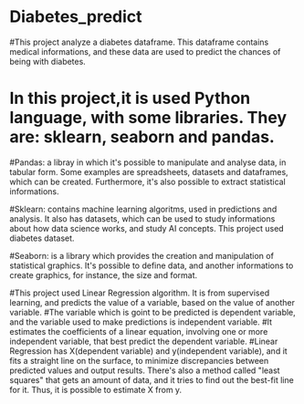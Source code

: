 # Diabetes_predict

#This project analyze a diabetes dataframe. This dataframe contains medical informations, and these data are used to predict the chances of being with diabetes.
# In this project,it is used Python language, with some libraries. They are: sklearn,  seaborn and pandas.

#Pandas: a libray in which it's possible to manipulate and analyse data, in tabular form. Some examples are spreadsheets, datasets and dataframes, which can be created. Furthermore, it's also possible to extract statistical informations.

#Sklearn: contains machine learning algoritms, used in predictions and analysis. It also has datasets, which can be used to study informations about how data science works, and study AI concepts. This project used diabetes dataset.

#Seaborn: is a library which provides the creation and manipulation of statistical graphics. It's possible to define data, and another informations to create graphics, for instance, the size and format.

#This project used Linear Regression algorithm. It is from supervised learning, and predicts the value of a variable, based on the value of another variable.
#The variable which is goint to be predicted is dependent variable, and the variable used to make predictions is independent variable.
#It estimates the coefficients of a linear equation, involving one or more independent variable, that best predict the dependent variable.
#Linear Regression has X(dependent variable) and y(independent variable), and it fits a straight line on the surface, to minimize discrepancies between predicted values and output results. There's also a method called "least squares" that gets an amount of data, and it tries to find out the best-fit line for it. Thus, it is possible to estimate X from y.


